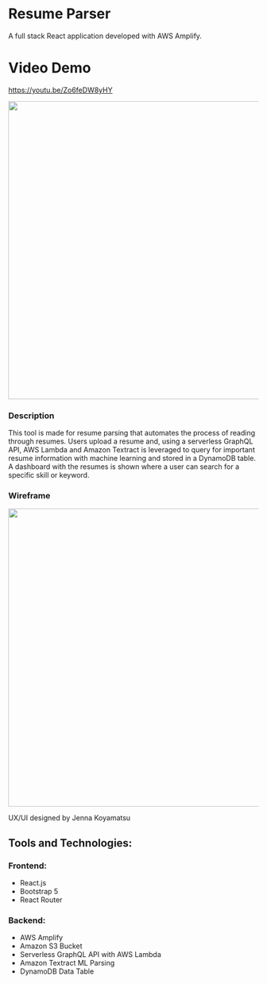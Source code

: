 # Resume Parser

A full stack React application developed with AWS Amplify.

# Video Demo

https://youtu.be/Zo6feDW8yHY

<img src="images-gifs/demogif.gif" width=600>

### Description

This tool is made for resume parsing that automates the process of reading through resumes. Users upload a resume and, using a serverless GraphQL API, AWS Lambda and Amazon Textract is leveraged to query for important resume information with machine learning and stored in a DynamoDB table. A dashboard with the resumes is shown where a user can search for a specific skill or keyword.

### Wireframe

<img src="images-gifs/wireframe.png" width=600>

UX/UI designed by Jenna Koyamatsu

## Tools and Technologies:

### Frontend:
- React.js
- Bootstrap 5
- React Router
    
### Backend:
- AWS Amplify
- Amazon S3 Bucket
- Serverless GraphQL API with AWS Lambda
- Amazon Textract ML Parsing
- DynamoDB Data Table
